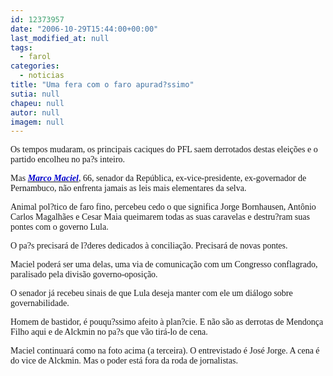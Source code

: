```yaml
---
id: 12373957
date: "2006-10-29T15:44:00+00:00"
last_modified_at: null
tags:
  - farol
categories:
  - noticias
title: "Uma fera com o faro apurad?ssimo"
sutia: null
chapeu: null
autor: null
imagem: null
---
```

<p><P><FONT face=Verdana>Os tempos mudaram, os principais caciques do PFL saem derrotados destas eleições e o partido encolheu no pa?s inteiro.</FONT></P></p>
<p><P><FONT face=Verdana>Mas <STRONG><EM><A href=\"https://pt.wikipedia.org/wiki/Marco_Maciel\" target=_blank><FONT color=mediumblue>Marco Maciel</FONT></A></EM></STRONG>, 66, senador da República, ex-vice-presidente, ex-governador de Pernambuco, não enfrenta jamais as leis mais elementares da selva.</FONT></P></p>
<p><P><FONT face=Verdana>Animal pol?tico de faro fino, percebeu cedo o que significa Jorge Bornhausen, Antônio Carlos Magalhães e Cesar Maia queimarem todas as suas caravelas e destru?ram suas pontes com o governo Lula.</FONT></P></p>
<p><P><FONT face=Verdana>O pa?s precisará de l?deres dedicados à conciliação. Precisará de novas pontes.</FONT></P></p>
<p><P><FONT face=Verdana>Maciel poderá ser uma delas, uma via de comunicação com um Congresso conflagrado, paralisado pela divisão governo-oposição.</FONT></P></p>
<p><P><FONT face=Verdana>O senador já recebeu sinais de que Lula deseja manter com ele um diálogo sobre governabilidade.</FONT></P></p>
<p><P><FONT face=Verdana>Homem de bastidor, é pouqu?ssimo afeito à plan?cie. E não são as derrotas de Mendonça Filho aqui e de Alckmin no pa?s que vão tirá-lo de cena.</FONT></P></p>
<p><P><FONT face=Verdana>Maciel continuará como na foto acima (a terceira). O entrevistado é José Jorge. A cena é do vice de Alckmin. Mas o poder está fora da roda de jornalistas.</FONT></P> </p>
